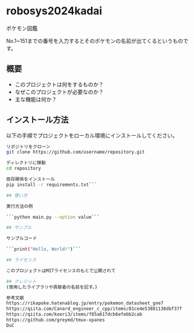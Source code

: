 # robosys2024kadai
ポケモン図鑑

No.1~151までの番号を入力するとそのポケモンの名前が出てくるというものです。

## 概要

- このプロジェクトは何をするものか？
- なぜこのプロジェクトが必要なのか？
- 主な機能は何か？

## インストール方法

以下の手順でプロジェクトをローカル環境にインストールしてください。

```bash
リポジトリをクローン
git clone https://github.com/username/repository.git

ディレクトリに移動
cd repository

依存関係をインストール
pip install -r requirements.txt```

## 使い方

実行方法の例

```python main.py --option value```

## サンプル

サンプルコード

```print("Hello, World!")```

## ライセンス

このプロジェクトはMITライセンスのもとで公開されて

## クレジット
(使用したライブラリや貢献者の名前を記す。)

参考文献
https://rikapoke.hatenablog.jp/entry/pokemon_datasheet_gne7
https://qiita.com/Canard_engineer_c_cpp/items/81ce4e53881138dbf37f
https://qiita.com/koeri3/items/f85a617dcb6efebb2cab 
https://github.com/greymd/tmux-xpanes
DuC

